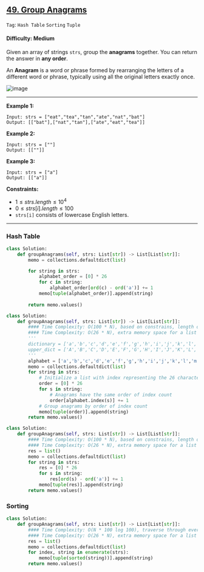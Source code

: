 ## [49. Group Anagrams](https://leetcode.com/problems/group-anagrams)

```Tag```: ```Hash Table``` ```Sorting``` ```Tuple```

#### Difficulty: Medium

Given an array of strings ```strs```, group the __anagrams__ together. You can return the answer in __any order__.

An __Anagram__ is a word or phrase formed by rearranging the letters of a different word or phrase, typically using all the original letters exactly once.

![image](https://github.com/quananhle/Python/assets/35042430/48ca11bc-fc68-44a0-924f-d2514255ffd6)

---

__Example 1:__
```
Input: strs = ["eat","tea","tan","ate","nat","bat"]
Output: [["bat"],["nat","tan"],["ate","eat","tea"]]
```

__Example 2:__
```
Input: strs = [""]
Output: [[""]]
```

__Example 3:__
```
Input: strs = ["a"]
Output: [["a"]]
```

__Constraints:__

- $1 \le strs.length \le 10^4$
- $0 \le strs[i].length \le 100$
- ```strs[i]``` consists of lowercase English letters.

---

### Hash Table

```Python
class Solution:
    def groupAnagrams(self, strs: List[str]) -> List[List[str]]:
        memo = collections.defaultdict(list)

        for string in strs:
            alphabet_order = [0] * 26
            for c in string:
                alphabet_order[ord(c) - ord('a')] += 1
            memo[tuple(alphabet_order)].append(string)
        
        return memo.values()
```

```Python
class Solution:
    def groupAnagrams(self, strs: List[str]) -> List[List[str]]:
        #### Time Complexity: O(100 * N), based on constrains, length of the longest single anagram is 100, traverse through every string of the input
        #### Time Complexity: O(26 * N), extra memory space for a list to hold index of 26 characters, and a hash table
        '''
        dictionary = ['a','b','c','d','e','f','g','h','i','j','k','l','m','n','o','p','q','r','s','t','u','v','w','x','y','z']
        upper_dict = ['A','B','C','D','E','F','G','H','I','J','K','L','M','N','O','P','Q','R','S','T','U','V','W','X','Y','Z']
        '''
        alphabet = ['a','b','c','d','e','f','g','h','i','j','k','l','m','n','o','p','q','r','s','t','u','v','w','x','y','z']
        memo = collections.defaultdict(list)
        for string in strs:
            # Initialize a list with index representing the 26 character of alphabet 
            order = [0] * 26
            for s in string:
                # Anagrams have the same order of index count
                order[alphabet.index(s)] += 1
            # Group anagrams by order of index count
            memo[tuple(order)].append(string)
        return memo.values()
```

```Python
class Solution:
    def groupAnagrams(self, strs: List[str]) -> List[List[str]]:
        #### Time Complexity: O(100 * N), based on constrains, length of the longest single anagram is 100, traverse through every string of the input
        #### Time Complexity: O(26 * N), extra memory space for a list to hold index of 26 characters, and a hash table
        res = list()
        memo = collections.defaultdict(list)
        for string in strs:
            res = [0] * 26
            for s in string:
                res[ord(s) - ord('a')] += 1
            memo[tuple(res)].append(string)
        return memo.values()
```

### Sorting

```Python
class Solution:
    def groupAnagrams(self, strs: List[str]) -> List[List[str]]:
        #### Time Complexity: O(N * 100 log 100), traverse through every string of the input size N, and sort operations take NlogN time, based on constrains, length of the longest single anagram is 100, 
        #### Time Complexity: O(26 * N), extra memory space for a list to hold index of 26 characters, and a hash table
        res = list()
        memo = collections.defaultdict(list)
        for index, string in enumerate(strs):
            memo[tuple(sorted(string))].append(string)
        return memo.values()
```

